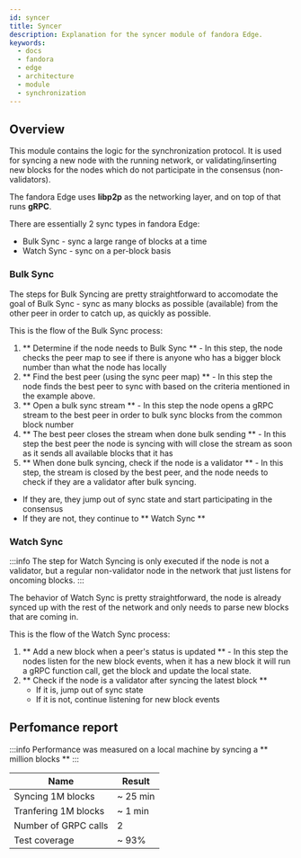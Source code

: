 ```yaml
---
id: syncer
title: Syncer
description: Explanation for the syncer module of fandora Edge.
keywords:
  - docs
  - fandora
  - edge
  - architecture
  - module
  - synchronization
---
```


## Overview

This module contains the logic for the synchronization protocol. It is used for syncing a new node with the running network, or validating/inserting new blocks for the nodes which do not participate in the consensus (non-validators).

The fandora Edge uses **libp2p** as the networking layer, and on top of that runs **gRPC**.

There are essentially 2 sync types in fandora Edge:
* Bulk Sync  - sync a large range of blocks at a time
* Watch Sync - sync on a per-block basis

### Bulk Sync

The steps for Bulk Syncing are pretty straightforward to accomodate the goal of Bulk Sync - sync as many blocks as possible (available) from the other peer in order to catch up, as quickly as possible.

This is the flow of the Bulk Sync process:

1. ** Determine if the node needs to Bulk Sync ** - In this step, the node checks the peer map to see if there is anyone who has a bigger block number than what the node has locally
2. ** Find the best peer (using the sync peer map) ** -  In this step the node finds the best peer to sync with based on the criteria mentioned in the example above.
3. ** Open a bulk sync stream ** - In this step the node opens a gRPC stream to the best peer in order to bulk sync blocks from the common block number
4. ** The best peer closes the stream when done bulk sending ** - In this step the best peer the node is syncing with will close the stream as soon as it sends all available blocks that it has
5. ** When done bulk syncing, check if the node is a validator ** - In this step, the stream is closed by the best peer, and the node needs to check if they are a validator after bulk syncing.
  * If they are, they jump out of sync state and start participating in the consensus
  * If they are not, they continue to ** Watch Sync **

### Watch Sync

:::info
The step for Watch Syncing is only executed if the node is not a validator, but a regular non-validator node in the network that just listens for oncoming blocks.
:::

The behavior of Watch Sync is pretty straightforward, the node is already synced up with the rest of the network and only needs to parse new blocks that are coming in.

This is the flow of the Watch Sync process:

1. ** Add a new block when a peer's status is updated ** - In this step the nodes listen for the new block events, when it has a new block it will run a gRPC function call, get the block and update the local state.
2. ** Check if the node is a validator after syncing the latest block **
   * If it is, jump out of sync state
   * If it is not, continue listening for new block events

## Perfomance report

:::info
Performance was measured on a local machine by syncing a ** million blocks **
:::

| Name                 | Result         |
|----------------------|----------------|
| Syncing 1M blocks    | ~ 25 min       | 
| Tranfering 1M blocks | ~ 1 min        | 
| Number of GRPC calls | 2              |
| Test coverage        | ~ 93%          |